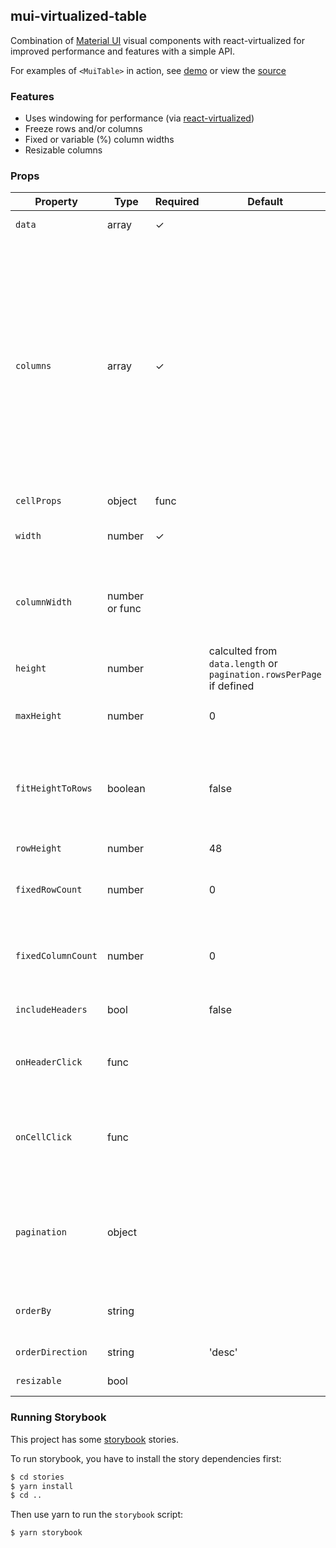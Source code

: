 ## mui-virtualized-table

Combination of [Material UI](http://www.material-ui.com) visual components with react-virtualized for improved performance and features with a simple API.

For examples of `<MuiTable>` in action, see [demo](https://techniq.github.io/mui-virtualized-table/) or view the [source](https://github.com/techniq/mui-virtualized-table/tree/master/stories)

### Features

- Uses windowing for performance (via [react-virtualized](https://github.com/bvaughn/react-virtualized))
- Freeze rows and/or columns
- Fixed or variable (%) column widths
- Resizable columns

### Props

| Property           | Type           | Required | Default                                                             | Description                                                                                                                                                                                                                                                                                                                                                                                                                                                                                 |
| ------------------ | -------------- | -------- | ------------------------------------------------------------------- | ------------------------------------------------------------------------------------------------------------------------------------------------------------------------------------------------------------------------------------------------------------------------------------------------------------------------------------------------------------------------------------------------------------------------------------------------------------------------------------------- |
| `data`             | array          | ✓        |                                                                     | Data to render using defined `columns`                                                                                                                                                                                                                                                                                                                                                                                                                                                      |
| `columns`          | array          | ✓        |                                                                     | Defines the columns in the table.<br/>Column format: {'name', 'header', 'onHeaderClick', 'width', 'cell', ...cellProps }<br/>`name`: Name of header<br/>`header`: (optional) Name to display instead 'name'<br/>`onHeaderClick`: (optional) Callback when header is clicked on (has precendence over `onHeaderClick` on table<br/>`width`: (optional) Width of cell<br/>`cell`: (optional) Callback for rendering associated column cell data. Passes the row data for the associated cell. |
| `cellProps`        | object         | func     |                                                                     |                                                                                                                                                                                                                                                                                                                                                                                                                                                                                             | Pass initial props to [TableCell](https://material-ui.com/api/table-cell/) (ex. `cellProps={{ padding: 'dense' }}`). Specifying same property within the column definition `cellProps` will override. Can also be a function which is passed `column, rowData` similiarly to `onCellClick` |
| `width`            | number         | ✓        |                                                                     | Visible width of table. Will scroll horizontally if sum of column widths are greater than defined width                                                                                                                                                                                                                                                                                                                                                                                     |
| `columnWidth`      | number or func |          |                                                                     | Static column widths if number, calulated based on `columns` definitons if not specificed, or can pass in a function to peform own calcuation based on data                                                                                                                                                                                                                                                                                                                                 |
| `height`           | number         |          | calculted from `data.length` or `pagination.rowsPerPage` if defined | Visible height of table. Will scroll vertically if sum of column heights are great than defined height                                                                                                                                                                                                                                                                                                                                                                                      |
| `maxHeight`        | number         |          | 0                                                                   | Maximum height of table. Useful when using calculated                                                                                                                                                                                                                                                                                                                                                                                                                                       |
| `fitHeightToRows`  | boolean        |          | false                                                               | Always fit the content height to row data. Only useful when using pagination and you want to reduce the height on non-full pages (will move paginator on different length results)                                                                                                                                                                                                                                                                                                          |
| `rowHeight`        | number         |          | 48                                                                  | Height of rows                                                                                                                                                                                                                                                                                                                                                                                                                                                                              |
| `fixedRowCount`    | number         |          | 0                                                                   | Number of rows to remain fixed at the top of the viewport (freeze rows). Based on `columns` definition order                                                                                                                                                                                                                                                                                                                                                                                |
| `fixedColumnCount` | number         |          | 0                                                                   | Number of columns to remain fixed at the left of the viewport (freeze columns). Based on `columns` definition order                                                                                                                                                                                                                                                                                                                                                                         |
| `includeHeaders`   | bool           |          | false                                                               | Add header row to top of data. Useful to also set `fixedRowCount` to `1`                                                                                                                                                                                                                                                                                                                                                                                                                    |
| `onHeaderClick`    | func           |          |                                                                     | Called with column definition of header clicked on. Useful to set sort data and set `orderBy` and `orderDirection`                                                                                                                                                                                                                                                                                                                                                                          |
| `onCellClick`      | func           |          |                                                                     | Called with column definition and row data when non-header cell is clicked on (ex. `onCellClick={(column, data) => alert(data[column.name])}`)                                                                                                                                                                                                                                                                                                                                              |
| `pagination`       | object         |          |                                                                     | If defined, will add pagination to bottom of table and pass props to Material-UI's [TablePagination](https://material-ui.com/api/table-pagination/) component. Must set `count`, `onChangePage`, `page`, and `rowsPerPage` if defined.                                                                                                                                                                                                                                                      |
| `orderBy`          | string         |          |                                                                     | If defined, will show column's header with matching `name` using [TableSortLabel](https://material-ui.com/api/table-sort-label/)                                                                                                                                                                                                                                                                                                                                                            |
| `orderDirection`   | string         |          | 'desc'                                                              | The order of the sort direction                                                                                                                                                                                                                                                                                                                                                                                                                                                             |
| `resizable`        | bool           |          |                                                                     | Enable column resizing handles                                                                                                                                                                                                                                                                                                                                                                                                                                                              |

### Running Storybook

This project has some [storybook](https://github.com/storybooks/storybook) stories.

To run storybook, you have to install the story dependencies first:

```bash
$ cd stories
$ yarn install
$ cd ..
```

Then use yarn to run the `storybook` script:

```bash
$ yarn storybook
```
